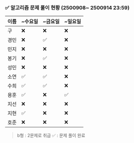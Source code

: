 ### ✅ 알고리즘 문제 풀이 현황 (2500908~ 2500914 23:59)

| 이름   | ~수요일 | ~금요일 | ~일요일 | 
|--------|--------|--------|--------|
| 구     | ❌      | ❌     | ❌     | 
| 경민   | ❌      | ✅     | ❌     | 
| 민지   | ❌      | ❌     | ❌     | 
| 봉기   | ❌      | ✅     | ❌     | 
| 성민   | ❌      | ❌     | ❌     |
| 소연   | ✅      | ✅     | ❌     | 
| 수희   |✅      | ✅      | ❌     | 
| 용훈   | ✅      | ❌     | ✅     | 
| 지선   | ❌      | ❌     | ❌     | 
| 지현   | ✅      | ❌     | ❌     | 
| 호준   | ❌      | ❌     | ❌     |  

> b형 : 2문제로 취급
> ✅ : 문제 풀이 완료
